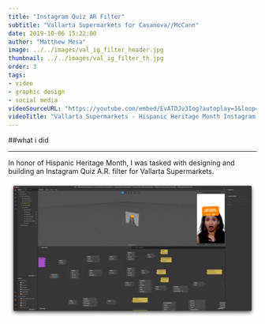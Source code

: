 ```yaml
---
title: "Instagram Quiz AR Filter"
subtitle: "Vallarta Supermarkets for Casanova//McCann"
date: 2019-10-06 15:22:00
author: "Matthew Mesa"
image: ../../images/val_ig_filter_header.jpg
thumbnail: ../../images/val_ig_filter_th.jpg
order: 3
tags:
- video
- graphic design
- social media
videoSourceURL: "https://youtube.com/embed/EvATDJv3Iog?autoplay=1&loop=1&mute=1&iv_load_policy=3&showinfo=0&modestbranding=1&ref=0"
videoTitle: "Vallarta Supermarkets - Hispanic Heritage Month Instagram Filter"
---
```


##what i did

***

In honor of Hispanic Heritage Month, I was tasked with designing and building an Instagram Quiz A.R. filter for Vallarta Supermarkets. 


![Screenshot of Spark AR project](../../images/val_ig_filter_spark_ar.png "Screenshot of Spark AR project")

